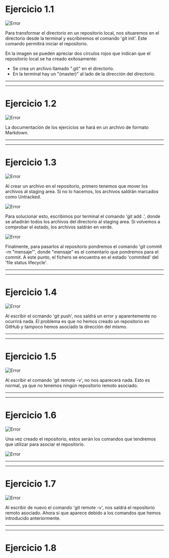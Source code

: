 # **Ejercicio 1.1**
![Error](Ejercicio_1.1.png)

Para transformar el directorio en un repositorio local, nos situaremos en el directorio desde la terminal y escribiremos el comando 'git init'. Este comando permitirá iniciar el repositorio.

En la imagen se pueden apreciar dos círculos rojos que indican que el repositorio local se ha creado exitosamente:
- Se crea un archivo llamado ".git" en el directorio.
- En la terminal hay un "(master)" al lado de la dirección del directorio.

---
---
# **Ejercicio 1.2**
![Error](Ejercicio_1.2.png)

La documentación de los ejercicios se hará en un archivo de formato Markdown.

---
---
# **Ejercicio 1.3**
![Error](Ejercicio_1.3.1.png)

Al crear un archivo en el repositorio, primero tenemos que mover los archivos al staging area. Si no lo hacemos, los archivos saldrán marcados como Untracked.


![Error](Ejercicio_1.3.2.png)

Para solucionar esto, escribimos por terminal el comando 'git add .', donde se añadirán todos los archivos del directorio al staging area. Si volvemos a comprobar el estado, los archivos saldrán en verde.


![Error](Ejercicio_1.3.3.png)

Finalmente, para pasarlos al repositorio pondremos el comando 'git commit -m "mensaje"', donde "mensaje" es el comentario que pondremos para el commit. A este punto, el fichero se encuentra en el estado 'commited' del 'file status lifecycle'.

---
---
# **Ejercicio 1.4**
![Error](Ejercicio_1.4.png)

Al escribir el ocmando 'git push', nos saldrá un error y aparentemente no ocurrirá nada. El problema es que no hemos creado un repositorio en GitHub y tampoco hemos asociado la dirección del mismo.

---
---
# **Ejercicio 1.5**
![Error](Ejercicio_1.5.png)

Al escribir el comando 'git remote -v', no nos aparecerá nada. Esto es normal, ya que no tenemos ningún repositorio remoto asociado.

---
---
# **Ejercicio 1.6**
![Error](Ejercicio_1.6.1.png)

Una vez creado el repositorio, estos serán los comandos que tendremos que utilizar para asociar el repositorio.

![Error](Ejercicio_1.6.2.png)

---
---
# **Ejercicio 1.7**
![Error](Ejercicio_1.7.png)

Al escribir de nuevo el comando 'git remote -v', nos saldrá el repositorio remoto asociado. Ahora sí que aparece debido a los comandos que hemos introducido anteriormente.

---
---
# **Ejercicio 1.8**
